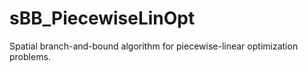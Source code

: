 # sBB_PiecewiseLinOpt
Spatial branch-and-bound algorithm for piecewise-linear optimization problems.
